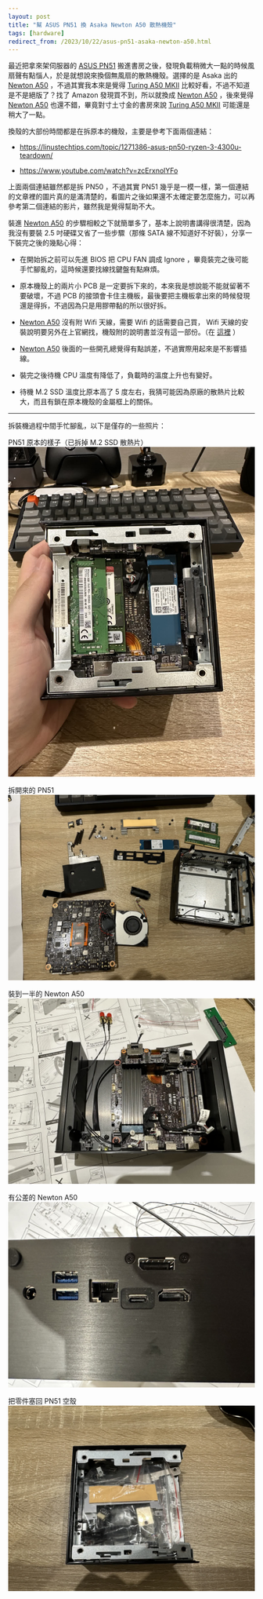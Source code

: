 ```yaml
---
layout: post
title: "幫 ASUS PN51 換 Asaka Newton A50 散熱機殼"
tags: [hardware]
redirect_from: /2023/10/22/asus-pn51-asaka-newton-a50.html
---
```


最近把拿來架伺服器的 [ASUS PN51][] 搬進書房之後，發現負載稍微大一點的時候風扇聲有點惱人，於是就想說來換個無風扇的散熱機殼。選擇的是 Asaka 出的 [Newton A50][] ，不過其實我本來是覺得 [Turing A50 MKII][] 比較好看，不過不知道是不是絕版了？找了 Amazon 發現買不到，所以就換成 [Newton A50][] ，後來覺得 [Newton A50][] 也還不錯，畢竟對寸土寸金的書房來說 [Turing A50 MKII][] 可能還是稍大了一點。

換殼的大部份時間都是在拆原本的機殼，主要是參考下面兩個連結：

- <https://linustechtips.com/topic/1271386-asus-pn50-ryzen-3-4300u-teardown/>

- <https://www.youtube.com/watch?v=zcErxnolYFo>

上面兩個連結雖然都是拆 PN50 ，不過其實 PN51 幾乎是一模一樣，第一個連結的文章裡的圖片真的是滿清楚的，看圖片之後如果還不太確定要怎麼施力，可以再參考第二個連結的影片，雖然我是覺得幫助不大。

裝進 [Newton A50][] 的步驟相較之下就簡單多了，基本上說明書講得很清楚，因為我沒有要裝 2.5 吋硬碟又省了一些步驟（那條 SATA 線不知道好不好裝），分享一下裝完之後的幾點心得：

- 在開始拆之前可以先進 BIOS 把 CPU FAN 調成 Ignore ，畢竟裝完之後可能手忙腳亂的，這時候還要找線找鍵盤有點麻煩。

- 原本機殼上的兩片小 PCB 是一定要拆下來的，本來我是想說能不能就留著不要破壞，不過 PCB 的接頭會卡住主機板，最後要把主機板拿出來的時候發現還是得拆，不過因為只是用膠帶黏的所以很好拆。

- [Newton A50] 沒有附 Wifi 天線，需要 Wifi 的話需要自己買， Wifi 天線的安裝說明要另外在上官網找，機殼附的說明書並沒有這一部份。（在 [這裡](https://akasa.co.uk/download/manual/FittingHoles_installation.pdf) ）

- [Newton A50] 後面的一些開孔總覺得有點誤差，不過實際用起來是不影響插線。

- 裝完之後待機 CPU 溫度有降低了，負載時的溫度上升也有變好。

- 待機 M.2 SSD 溫度比原本高了 5 度左右，我猜可能因為原廠的散熱片比較大，而且有鎖在原本機殼的金屬框上的關係。

---

拆裝機過程中間手忙腳亂，以下是僅存的一些照片：

PN51 原本的樣子（已拆掉 M.2 SSD 散熱片）
![PN51 原本的樣子](/assets/images/2023-10-22/pn51-original.jpg)

拆開來的 PN51
![拆開來的 PN51](/assets/images/2023-10-22/pn51-teardown.jpg)

裝到一半的 Newton A50
![裝到一半的 Newton A50](/assets/images/2023-10-22/newton-assemble.jpg)

有公差的 Newton A50
![有公差的 Newton A50](/assets/images/2023-10-22/newton-error.jpg)

把零件塞回 PN51 空殼
![把零件塞回 PN51 空殼](/assets/images/2023-10-22/pn51-done.jpg)

[ASUS PN51]: https://www.asus.com/displays-desktops/mini-pcs/pn-series/mini-pc-pn51/
[Newton A50]: https://akasa.co.uk/update.php?tpl=product/product.detail.tpl&type=CHASSIS%20POWER&type_sub=FANLESS%20CASES&model=A-NUC78-M1B
[Turing A50 MKII]: https://akasa.co.uk/update.php?tpl=product/product.detail.tpl&type=FANLESS%20CASES&type_sub=AMD%20Mini%20PC&model=A-NUC62-M1BV2
